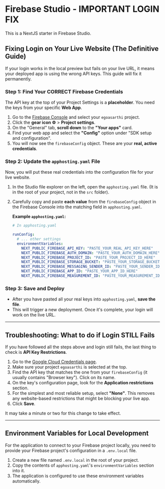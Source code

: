 # Firebase Studio - IMPORTANT LOGIN FIX

This is a NextJS starter in Firebase Studio.

## Fixing Login on Your Live Website (The Definitive Guide)

If your login works in the local preview but fails on your live URL, it means your deployed app is using the wrong API keys. This guide will fix it permanently.

### Step 1: Find Your CORRECT Firebase Credentials

The API key at the top of your Project Settings is a **placeholder**. You need the keys from your specific **Web App**.

1.  Go to the [Firebase Console](https://console.firebase.google.com/) and select your `egoasarthi` project.
2.  Click the **gear icon ⚙️** > **Project settings**.
3.  On the "General" tab, **scroll down** to the **"Your apps"** card.
4.  Find your web app and select the **"Config"** option under "SDK setup and configuration".
5.  You will now see the `firebaseConfig` object. These are your **real, active credentials**.

### Step 2: Update the `apphosting.yaml` File

Now, you will put these real credentials into the configuration file for your live website.

1.  In the Studio file explorer on the left, open the `apphosting.yaml` file. (It is in the root of your project, not in the `src` folder).
2.  Carefully copy and paste **each value** from the `firebaseConfig` object in the Firebase Console into the matching field in `apphosting.yaml`.

    **Example `apphosting.yaml`:**
    ```yaml
    # In apphosting.yaml

    runConfig:
      # ... other settings
      environmentVariables:
        NEXT_PUBLIC_FIREBASE_API_KEY: "PASTE_YOUR_REAL_API_KEY_HERE"
        NEXT_PUBLIC_FIREBASE_AUTH_DOMAIN: "PASTE_YOUR_AUTH_DOMAIN_HERE"
        NEXT_PUBLIC_FIREBASE_PROJECT_ID: "PASTE_YOUR_PROJECT_ID_HERE"
        NEXT_PUBLIC_FIREBASE_STORAGE_BUCKET: "PASTE_YOUR_STORAGE_BUCKET_HERE"
        NEXT_PUBLIC_FIREBASE_MESSAGING_SENDER_ID: "PASTE_YOUR_SENDER_ID_HERE"
        NEXT_PUBLIC_FIREBASE_APP_ID: "PASTE_YOUR_APP_ID_HERE"
        NEXT_PUBLIC_FIREBASE_MEASUREMENT_ID: "PASTE_YOUR_MEASUREMENT_ID_HERE"
    ```

### Step 3: Save and Deploy

*   After you have pasted all your real keys into `apphosting.yaml`, **save the file**.
*   This will trigger a new deployment. Once it's complete, your login will work on the live URL.

---

## Troubleshooting: What to do if Login STILL Fails

If you have followed all the steps above and login still fails, the last thing to check is **API Key Restrictions**.

1. Go to the [Google Cloud Credentials page](https://console.cloud.google.com/apis/credentials).
2. Make sure your project `egoasarthi` is selected at the top.
3. Find the API key that matches the one from your `firebaseConfig` (it usually contains "Browser key"). Click on its name.
4. On the key's configuration page, look for the **Application restrictions** section.
5. For the simplest and most reliable setup, select **"None"**. This removes any website-based restrictions that might be blocking your live app.
6. Click **Save**.

It may take a minute or two for this change to take effect.

---

## Environment Variables for Local Development

For the application to connect to your Firebase project locally, you need to provide your Firebase project's configuration in a `.env.local` file.

1.  Create a new file named `.env.local` in the root of your project.
2.  Copy the contents of `apphosting.yaml`'s `environmentVariables` section into it.
3.  The application is configured to use these environment variables automatically.
